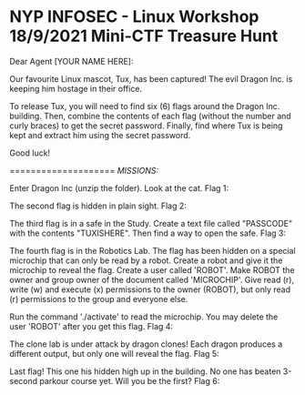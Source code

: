 NYP INFOSEC - Linux Workshop
18/9/2021
Mini-CTF Treasure Hunt
==============================
Dear Agent [YOUR NAME HERE]:

Our favourite Linux mascot, Tux, has been captured! The evil Dragon Inc. is keeping him hostage in their office. 

To release Tux, you will need to find six (6) flags around the Dragon Inc. building. 
Then, combine the contents of each flag (without the number and curly braces) to get the secret password.
Finally, find where Tux is being kept and extract him using the secret password.

Good luck!

====================
*MISSIONS:*

Enter Dragon Inc (unzip the folder). Look at the cat.
Flag 1: 

The second flag is hidden in plain sight.
Flag 2: 

The third flag is in a safe in the Study.
Create a text file called "PASSCODE" with the contents "TUXISHERE". Then find a way to open the safe.
Flag 3: 


The fourth flag is in the Robotics Lab. The flag has been hidden on a special microchip that can only be read by a robot. Create a robot and give it the microchip to reveal the flag.
Create a user called 'ROBOT'. Make ROBOT the owner and group owner of the document called 'MICROCHIP'.
Give read (r), write (w) and execute (x) permissions to the owner (ROBOT), but only read (r) permissions to the group and everyone else.

Run the command './activate' to read the microchip.
You may delete the user 'ROBOT' after you get this flag.
Flag 4: 


The clone lab is under attack by dragon clones! Each dragon produces a different output, but only one will reveal the flag.
Flag 5:


Last flag! This one his hidden high up in the building. No one has beaten 3-second parkour course yet. Will you be the first?
Flag 6:
